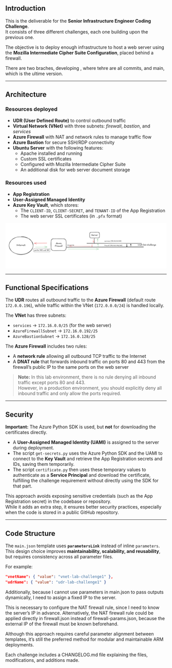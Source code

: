 ## Introduction

This is the deliverable for the **Senior Infrastructure Engineer Coding Challenge**.  
It consists of three different challenges, each one building upon the previous one.

The objective is to deploy enough infrastructure to host a web server using the **Mozilla Intermediate Cipher Suite Configuration**, placed behind a firewall.

There are two braches, developing , where tehre are all commits, and main, which is the ultime version.

---

## Architecture

### Resources deployed

- **UDR (User Defined Route)** to control outbound traffic  
- **Virtual Network (VNet)** with three subnets: *firewall*, *bastion*, and *services*  
- **Azure Firewall** with NAT and network rules to manage traffic flow  
- **Azure Bastion** for secure SSH/RDP connectivity  
- **Ubuntu Server** with the following features:
  - Apache installed and running  
  - Custom SSL certificates  
  - Configured with Mozilla Intermediate Cipher Suite  
  - An additional disk for web server document storage  

### Resources used

- **App Registration**  
- **User-Assigned Managed Identity**  
- **Azure Key Vault**, which stores:
  - The `CLIENT-ID`, `CLIENT-SECRET`, and `TENANT-ID` of the App Registration  
  - The web server SSL certificates (in `.pfx` format)  

![diagram](./docs/diagram.png)

---

## Functional Specifications

The **UDR** routes all outbound traffic to the **Azure Firewall** (default route `172.0.0.196`), while traffic within the VNet (`172.0.0.0/24`) is handled locally.

The **VNet** has three subnets:

- `services` → `172.16.0.0/25` (for the web server)  
- `AzureFirewallSubnet` → `172.16.0.192/25`  
- `AzureBastionSubnet` → `172.16.0.128/25`  

The **Azure Firewall** includes two rules:

- A **network rule** allowing all outbound TCP traffic to the Internet  
- A **DNAT rule** that forwards inbound traffic on ports 80 and 443 from the firewall’s public IP to the same ports on the web server  

> **Note:** In this lab environment, there is no rule denying all inbound traffic except ports 80 and 443.  
> However, in a production environment, you should explicitly deny all inbound traffic and only allow the ports required.

---

## Security

**Important:** The Azure Python SDK is used, but **not** for downloading the certificates directly.

- A **User-Assigned Managed Identity (UAMI)** is assigned to the server during deployment.  
- The script `get-secrets.py` uses the Azure Python SDK and the UAMI to connect to the **Key Vault** and retrieve the App Registration secrets and IDs, saving them temporarily.  
- The script `certificate.py` then uses these temporary values to authenticate as a **Service Principal** and download the certificate, fulfilling the challenge requirement without directly using the SDK for that part.

This approach avoids exposing sensitive credentials (such as the App Registration secret) in the codebase or repository.  
While it adds an extra step, it ensures better security practices, especially when the code is stored in a public GitHub repository.

---

## Code Structure

The `main.json` template uses **`parametersLink`** instead of inline `parameters`.  
This design choice improves **maintainability, scalability, and reusability**, but requires consistency across all parameter files.

For example:

```json
"vnetName": { "value": "vnet-lab-challenge1" },
"udrName": { "value": "udr-lab-challenge1" }
```

Additionally, because I cannot use parameters in main.json to pass outputs dynamically, I need to assign a fixed IP to the server.

This is necessary to configure the NAT firewall rule, since I need to know the server’s IP in advance. Alternatively, the NAT firewall rule could be applied directly in firewall.json instead of firewall-params.json, because the external IP of the firewall must be known beforehand.

Although this approach requires careful parameter alignment between templates, it’s still the preferred method for modular and maintainable ARM deployments.

Each challenge includes a CHANGELOG.md file explaining the files, modifications, and additions made.

 




